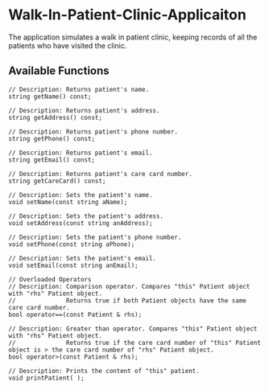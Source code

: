 # Walk-In-Patient-Clinic-Applicaiton
The application simulates a walk in patient clinic, keeping records of all the patients who have visited the clinic.


## Available Functions

	// Description: Returns patient's name.
	string getName() const;

	// Description: Returns patient's address.
	string getAddress() const;

	// Description: Returns patient's phone number.
	string getPhone() const;

	// Description: Returns patient's email.
	string getEmail() const;
	
	// Description: Returns patient's care card number.
	string getCareCard() const;

	// Description: Sets the patient's name.
	void setName(const string aName);

	// Description: Sets the patient's address.
	void setAddress(const string anAddress);

	// Description: Sets the patient's phone number.
	void setPhone(const string aPhone);

	// Description: Sets the patient's email.
	void setEmail(const string anEmail);

	// Overloaded Operators
	// Description: Comparison operator. Compares "this" Patient object with "rhs" Patient object.
	//              Returns true if both Patient objects have the same care card number.
	bool operator==(const Patient & rhs);
	
	// Description: Greater than operator. Compares "this" Patient object with "rhs" Patient object.
	//              Returns true if the care card number of "this" Patient object is > the care card number of "rhs" Patient object.
	bool operator>(const Patient & rhs);
	
	// Description: Prints the content of "this" patient.
	void printPatient( );
